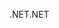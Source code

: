 <span data-ttu-id="bccd9-101">.NET</span><span class="sxs-lookup"><span data-stu-id="bccd9-101">.NET</span></span>